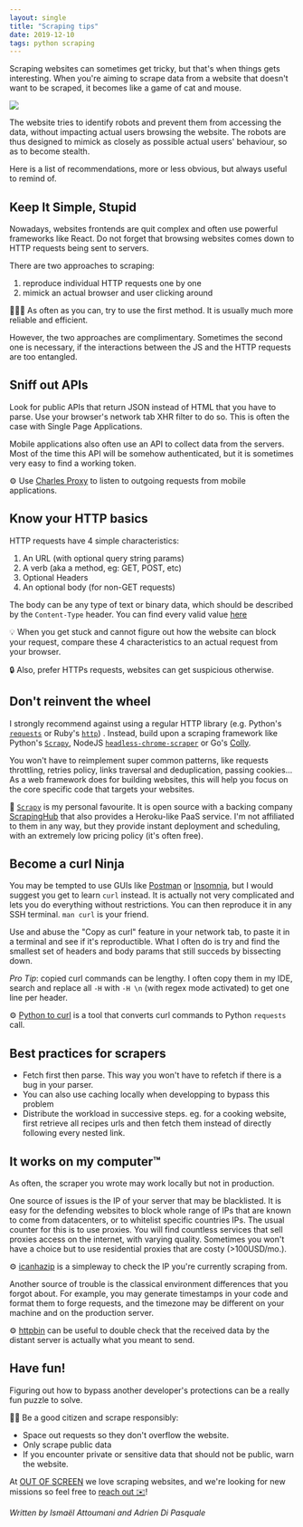 ```yaml
---
layout: single
title: "Scraping tips"
date: 2019-12-10
tags: python scraping
---
```


Scraping websites can sometimes get tricky, but that's when things gets interesting.
When you're aiming to scrape data from a website that doesn't want to be scraped, it becomes like a game of cat and mouse.

![](https://i.imgur.com/HwN6qYV.jpg)

The website tries to identify robots and prevent them from accessing the data, without impacting actual users browsing the website.
The robots are thus designed to mimick as closely as possible actual users' behaviour, so as to become stealth.

Here is a list of recommendations, more or less obvious, but always useful to remind of.


## Keep It Simple, Stupid

Nowadays, websites frontends are quit complex and often use powerful frameworks like React.
Do not forget that browsing websites comes down to HTTP requests being sent to servers.

There are two approaches to scraping:

1. reproduce individual HTTP requests one by one
2. mimick an actual browser and user clicking around

💁🏽‍♀️ As often as you can, try to use the first method. It is usually much more reliable and efficient.

However, the two approaches are complimentary.
Sometimes the second one is necessary, if the interactions between the JS and the HTTP requests are too entangled.

## Sniff out APIs

Look for public APIs that return JSON instead of HTML that you have to parse.
Use your browser's network tab XHR filter to do so.
This is often the case with Single Page Applications.

Mobile applications also often use an API to collect data from the servers.
Most of the time this API will be somehow authenticated, but it is sometimes very easy to find a working token.

⚙️ Use [Charles Proxy](https://www.charlesproxy.com/) to listen to outgoing requests from mobile applications.

## Know your HTTP basics

HTTP requests have 4 simple characteristics:

1. An URL (with optional query string params)
2. A verb (aka a method, eg: GET, POST, etc)
3. Optional Headers
4. An optional body (for non-GET requests)

The body can be any type of text or binary data, which should be described by the `Content-Type` header.
You can find every valid value [here](http://www.iana.org/assignments/media-types/media-types.xhtml)

💡 When you get stuck and cannot figure out how the website can block your request, compare these 4 characteristics to an actual request from your browser.

🔒 Also, prefer HTTPs requests, websites can get suspicious otherwise.


## Don't reinvent the wheel

I strongly recommend against using a regular HTTP library (e.g. Python's [`requests`](https://requests.readthedocs.io/) or Ruby's [`http`](https://github.com/httprb/http)) .
Instead, build upon a scraping framework like Python's [`Scrapy`](https://github.com/scrapy/scrapy), NodeJS [`headless-chrome-scraper`](https://github.com/yujiosaka/headless-chrome-crawler) or Go's [Colly](https://github.com/gocolly/colly).

You won't have to reimplement super common patterns, like requests throttling, retries policy, links traversal and deduplication, passing cookies...
As a web framework does for building websites, this will help you focus on the core specific code that targets your websites.

🙌 [`Scrapy`](https://github.com/scrapy/scrapy) is my personal favourite. It is open source with a backing company [ScrapingHub](https://scrapinghub.com/scrapy-cloud) that also provides a Heroku-like PaaS service. I'm not affiliated to them in any way, but they provide instant deployment and scheduling, with an extremely low pricing policy (it's often free).

## Become a curl Ninja

You may be tempted to use GUIs like [Postman](https://www.getpostman.com/) or [Insomnia](https://insomnia.rest/), but I would suggest you get to learn `curl` instead.
It is actually not very complicated and lets you do everything without restrictions.
You can then reproduce it in any SSH terminal.
`man curl` is your friend.

Use and abuse the "Copy as curl" feature in your network tab, to paste it in a terminal and see if it's reproductible.
What I often do is try and find the smallest set of headers and body params that still succeds by bissecting down.

*Pro Tip*: copied curl commands can be lengthy.
I often copy them in my IDE, search and replace all `-H` with `-H \n` (with regex mode activated) to get one line per header.

⚙️ [Python to curl](https://curl.trillworks.com/) is a tool that converts curl commands to Python `requests` call.

## Best practices for scrapers

- Fetch first then parse. This way you won't have to refetch if there is a bug in your parser.
- You can also use caching locally when developping to bypass this problem
- Distribute the workload in successive steps. eg. for a cooking website, first retrieve all recipes urls and then fetch them instead of directly following every nested link.


## It works on my computer™️

As often, the scraper you wrote may work locally but not in production.

One source of issues is the IP of your server that may be blacklisted.
It is easy for the defending websites to block whole range of IPs that are known to come from datacenters, or to whitelist specific countries IPs.
The usual counter for this is to use proxies.
You will find countless services that sell proxies access on the internet, with varying quality.
Sometimes you won't have a choice but to use residential proxies that are costy (>100USD/mo.).

⚙️ [icanhazip](https://icanhazip.com/) is a simpleway to check the IP you're currently scraping from.

Another source of trouble is the classical environment differences that you forgot about.
For example, you may generate timestamps in your code and format them to forge requests, and the timezone may be different on your machine and on the production server.

⚙️ [httpbin](https://httpbin.org/) can be useful to double check that the received data by the distant server is actually what you meant to send.

## Have fun!

Figuring out how to bypass another developer's protections can be a really fun puzzle to solve.

🤜🤛 Be a good citizen and scrape responsibly:
- Space out requests so they don't overflow the website.
- Only scrape public data
- If you encounter private or sensitive data that should not be public, warn the website.

At [OUT OF SCREEN](https://www.outofscreen.com) we love scraping websites, and we're looking for new missions so feel free to [reach out ✉️](mailto:adrien@outofscreen.com)!

*Written by Ismaël Attoumani and Adrien Di Pasquale*

